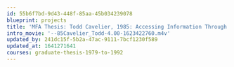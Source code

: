 ```yaml
---
id: 55b6f7bd-9d43-448f-85aa-45b034239078
blueprint: projects
title: 'MFA Thesis: Todd Cavelier, 1985: Accessing Information Through Visual Emphasis'
intro_movie: '--85Cavelier_Todd-4.00-1623422760.m4v'
updated_by: 241dc15f-5b2a-47ac-9111-7bcf1230f589
updated_at: 1641271641
courses: graduate-thesis-1979-to-1992
---
```

